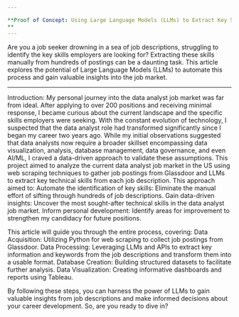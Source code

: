 ```yaml
---

**Proof of Concept: Using Large Language Models (LLMs) to Extract Key Skills from Job Descriptions
**
---
```


Are you a job seeker drowning in a sea of job descriptions, struggling to identify the key skills employers are looking for? Extracting these skills manually from hundreds of postings can be a daunting task. This article explores the potential of Large Language Models (LLMs) to automate this process and gain valuable insights into the job market.

---

Introduction:
My personal journey into the data analyst job market was far from ideal. After applying to over 200 positions and receiving minimal response, I became curious about the current landscape and the specific skills employers were seeking. With the constant evolution of technology, I suspected that the data analyst role had transformed significantly since I began my career two years ago.
While my initial observations suggested that data analysts now require a broader skillset encompassing data visualization, analysis, database management, data governance, and even AI/ML, I craved a data-driven approach to validate these assumptions.
This project aimed to analyze the current data analyst job market in the US using web scraping techniques to gather job postings from Glassdoor and LLMs to extract key technical skills from each job description. This approach aimed to:
Automate the identification of key skills: Eliminate the manual effort of sifting through hundreds of job descriptions.
Gain data-driven insights: Uncover the most sought-after technical skills in the data analyst job market.
Inform personal development: Identify areas for improvement to strengthen my candidacy for future positions.

This article will guide you through the entire process, covering:
Data Acquisition: Utilizing Python for web scraping to collect job postings from Glassdoor.
Data Processing: Leveraging LLMs and APIs to extract key information and keywords from the job descriptions and transform them into a usable format.
Database Creation: Building structured datasets to facilitate further analysis.
Data Visualization: Creating informative dashboards and reports using Tableau.

By following these steps, you can harness the power of LLMs to gain valuable insights from job descriptions and make informed decisions about your career development. So, are you ready to dive in?
